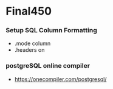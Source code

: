 # Final450

### Setup SQL Column Formatting
- .mode column
- .headers on

### postgreSQL online compiler
- https://onecompiler.com/postgresql/
